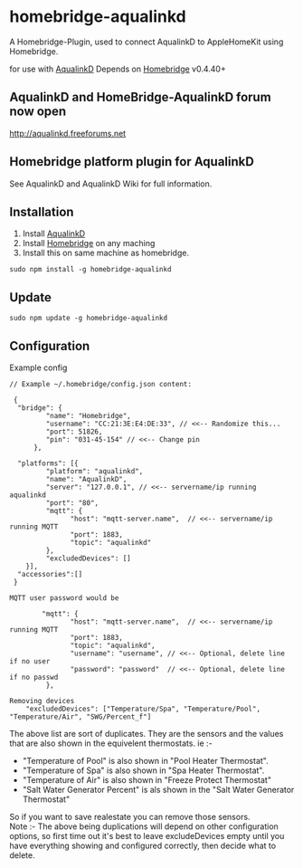 # homebridge-aqualinkd

A Homebridge-Plugin, used to connect AqualinkD to AppleHomeKit using Homebridge.

for use with [AqualinkD](https://github.com/sfeakes/AqualinkD)
Depends on [Homebridge](https://github.com/nfarina/homebridge) v0.4.40+

## AqualinkD and HomeBridge-AqualinkD forum now open
http://aqualinkd.freeforums.net


## Homebridge platform plugin for AqualinkD

See AqualinkD and AqualinkD Wiki for full information.

## Installation

1) Install [AqualinkD](https://github.com/sfeakes/AqualinkD)
2) Install [Homebridge](https://github.com/nfarina/homebridge) on any maching
3) Install this on same machine as homebridge.

```
sudo npm install -g homebridge-aqualinkd
```

## Update
```
sudo npm update -g homebridge-aqualinkd
```

## Configuration


Example config
```
// Example ~/.homebridge/config.json content:

 {
  "bridge": {
         "name": "Homebridge",
         "username": "CC:21:3E:E4:DE:33", // <<-- Randomize this...
         "port": 51826,
         "pin": "031-45-154" // <<-- Change pin
      },

  "platforms": [{
         "platform": "aqualinkd",
         "name": "AqualinkD",
         "server": "127.0.0.1", // <<-- servername/ip running aqualinkd
         "port": "80",
         "mqtt": {
               "host": "mqtt-server.name",  // <<-- servername/ip running MQTT
               "port": 1883,
               "topic": "aqualinkd"
         },
         "excludedDevices": []
    }],
  "accessories":[]
 }
```

```
MQTT user password would be

        "mqtt": {
               "host": "mqtt-server.name",  // <<-- servername/ip running MQTT
               "port": 1883,
               "topic": "aqualinkd", 
               "username": "username", // <<-- Optional, delete line if no user
               "password": "password"  // <<-- Optional, delete line if no passwd
         },
```

```
Removing devices 
    "excludedDevices": ["Temperature/Spa", "Temperature/Pool", "Temperature/Air", "SWG/Percent_f"]
```
The above list are sort of duplicates. They are the sensors and the values that are also shown in the equivelent thermostats.  ie :-
* "Temperature of Pool" is also shown in "Pool Heater Thermostat".
* "Temperature of Spa" is also shown in "Spa Heater Thermostat".
* "Temperature of Air" is also shown in "Freeze Protect Thermostat" 
* "Salt Water Generator Percent" is als shown in the "Salt Water Generator Thermostat" 

So if you want to save realestate you can remove those sensors.<br>
Note :- 
The above being duplications will depend on other configuration options, so first time out it's best to leave excludeDevices empty until you have everything showing and configured correctly, then decide what to delete.


